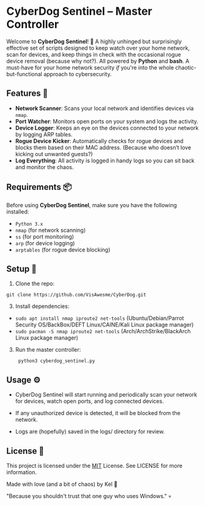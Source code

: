 # CyberDog Sentinel – Master Controller 

Welcome to **CyberDog Sentinel**! 🐾 A highly unhinged but surprisingly effective set of scripts designed to keep watch over your home network, scan for devices, and keep things in check with the occasional rogue device removal (because why not?). All powered by **Python** and **bash**. A must-have for your home network security *if* you're into the whole chaotic-but-functional approach to cybersecurity. 

## Features 🚀

- **Network Scanner**: Scans your local network and identifies devices via `nmap`.  
- **Port Watcher**: Monitors open ports on your system and logs the activity.  
- **Device Logger**: Keeps an eye on the devices connected to your network by logging ARP tables.  
- **Rogue Device Kicker**: Automatically checks for rogue devices and blocks them based on their MAC address. (Because who doesn’t love kicking out unwanted guests?)  
- **Log Everything**: All activity is logged in handy logs so you can sit back and monitor the chaos.

## Requirements 📦

Before using **CyberDog Sentinel**, make sure you have the following installed:

- `Python 3.x`
- `nmap` (for network scanning)
- `ss` (for port monitoring)
- `arp` (for device logging)
- `arptables` (for rogue device blocking)

## Setup 🚧

1. Clone the repo:
   
`git clone https://github.com/VisAwesme/CyberDog.git`

3. Install dependencies:

- `sudo apt install nmap iproute2 net-tools` (Ubuntu/Debian/Parrot Security OS/BackBox/DEFT Linux/CAINE/Kali Linux package manager)
- `sudo pacman -S nmap iproute2 net-tools` (Arch/ArchStrike/BlackArch Linux package manager)

3. Run the master controller:

   ` python3 cyberdog_sentinel.py`

## Usage ⚙️

 - CyberDog Sentinel will start running and periodically scan your network for devices, watch open ports, and log connected devices.

 - If any unauthorized device is detected, it will be blocked from the network.

 - Logs are (hopefully) saved in the logs/ directory for review.

## License 📝

This project is licensed under the [MIT](https://github.com/VisAwesme/CyberDog/blob/main/LICENSE) License. See LICENSE for more information.

Made with love (and a bit of chaos) by Kel 🖤

"Because you shouldn't trust that one guy who uses Windows." 💀
